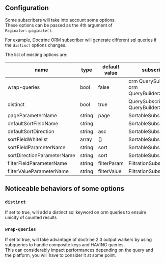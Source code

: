 ## Configuration


Some subscribers will take into account some options.  
These options can be passed as the 4th argument of `Paginator::paginate()`.

For example, Doctrine ORM subscriber will generate different sql queries if the `distinct` options changes.


The list of existing options are:

| name                       | type   | default value | subscribers                                     |
| -------------------------- | ------ | ------------- | ----------------------------------------------- |
| wrap-queries               | bool   | false         | orm QuerySubscriber, orm QueryBuilderSubscriber |
| distinct                   | bool   | true          | QuerySubscriber, QueryBuilderSubscriber         |
| pageParameterName          | string | page          | SortableSubscriber                              |
| defaultSortFieldName       | string |               | SortableSubscriber                              |
| defaultSortDirection       | string | asc           | SortableSubscriber                              |
| sortFieldWhitelist         | array  | []            | SortableSubscriber                              |
| sortFieldParameterName     | string | sort          | SortableSubscriber                              |
| sortDirectionParameterName | string | sort          | SortableSubscriber                              |
| filterFieldParameterName   | string | filterParam   | FiltrationSubscriber                            |
| filterValueParameterName   | string | filterValue   | FiltrationSubscriber                            |


## Noticeable behaviors of some options

### `distinct` 

If set to true, will add a distinct sql keyword on orm queries to ensuire unicity of counted results


### `wrap-queries` 

If set to true, will take advantage of doctrine 2.3 output walkers by using subqueries to handle composite keys and HAVING queries.  
This can considerably impact performances depending on the query and the platform, you will have to consider it at some point.

